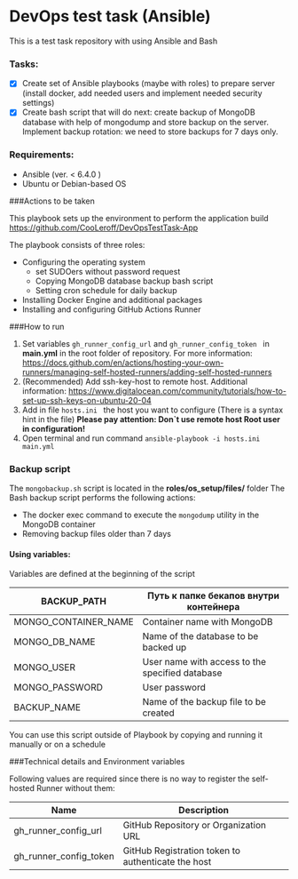 
# DevOps test task (Ansible)
This is a test task repository with using Ansible and Bash

### Tasks:

- [x] Create set of Ansible playbooks (maybe with roles) to prepare server (install docker, add needed users and implement needed security settings)
- [x] Create bash script that will do next: create backup of MongoDB database with help of mongodump and store backup on the server. Implement backup rotation: we need to store backups for 7 days only.

### Requirements:

- Ansible (ver. < 6.4.0 )  
- Ubuntu or Debian-based OS

###Actions to be taken

This playbook sets up the environment to perform the application build https://github.com/CooLeroff/DevOpsTestTask-App

The playbook consists of three roles:

- Configuring the operating system 
  - set SUDOers without password request
  - Copying MongoDB database backup bash script
  - Setting cron schedule for daily backup
- Installing Docker Engine and additional packages
- Installing and configuring GitHub Actions Runner

###How to run

1. Set variables `gh_runner_config_url` and `gh_runner_config_token `  in **main.yml** in the root folder of repository.
   For more information: https://docs.github.com/en/actions/hosting-your-own-runners/managing-self-hosted-runners/adding-self-hosted-runners
2. (Recommended) Add ssh-key-host to remote host. Additional information: https://www.digitalocean.com/community/tutorials/how-to-set-up-ssh-keys-on-ubuntu-20-04
3. Add in file ```hosts.ini ``` the host you want to configure (There is a syntax hint in the file)
   **Please pay attention: Don`t use remote host Root user in configuration!**
4. Open terminal and run command ```ansible-playbook -i hosts.ini main.yml```

### Backup script

The `mongobackup.sh` script is located in the **roles/os_setup/files/** folder 
The Bash backup script performs the following actions:

- The docker exec command to execute the `mongodump` utility in the MongoDB container
- Removing backup files older than 7 days 

#### Using variables:

Variables are defined at the beginning of the script

| BACKUP_PATH          | Путь к папке бекапов внутри контейнера          |
| -------------------- | ----------------------------------------------- |
| MONGO_CONTAINER_NAME | Container name with MongoDB                     |
| MONGO_DB_NAME        | Name of the database to be backed up            |
| MONGO_USER           | User name with access to the specified database |
| MONGO_PASSWORD       | User password                                   |
| BACKUP_NAME          | Name of the backup file to be created           |

You can use this script outside of Playbook by copying and running it manually or on a schedule

###Technical details and Environment variables

Following values are required since there is no way to register the self-hosted Runner without them:

| Name                   | Description                                        |
| ---------------------- | -------------------------------------------------- |
| gh_runner_config_url   | GitHub Repository or Organization URL              |
| gh_runner_config_token | GitHub Registration token to authenticate the host |


